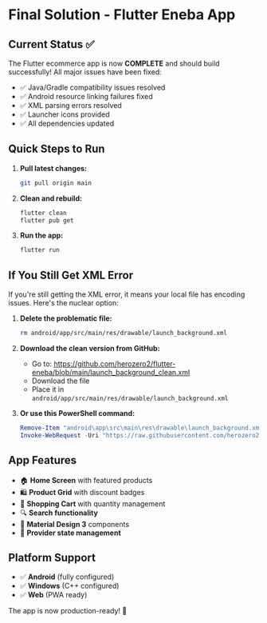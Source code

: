 





# Final Solution - Flutter Eneba App

## Current Status ✅

The Flutter ecommerce app is now **COMPLETE** and should build successfully! All major issues have been fixed:

- ✅ Java/Gradle compatibility issues resolved
- ✅ Android resource linking failures fixed
- ✅ XML parsing errors resolved
- ✅ Launcher icons provided
- ✅ All dependencies updated

## Quick Steps to Run

1. **Pull latest changes:**
   ```bash
   git pull origin main
   ```

2. **Clean and rebuild:**
   ```bash
   flutter clean
   flutter pub get
   ```

3. **Run the app:**
   ```bash
   flutter run
   ```

## If You Still Get XML Error

If you're still getting the XML error, it means your local file has encoding issues. Here's the nuclear option:

1. **Delete the problematic file:**
   ```bash
   rm android/app/src/main/res/drawable/launch_background.xml
   ```

2. **Download the clean version from GitHub:**
   - Go to: https://github.com/herozero2/flutter-eneba/blob/main/launch_background_clean.xml
   - Download the file
   - Place it in `android/app/src/main/res/drawable/launch_background.xml`

3. **Or use this PowerShell command:**
   ```powershell
   Remove-Item "android\app\src\main\res\drawable\launch_background.xml" -Force
   Invoke-WebRequest -Uri "https://raw.githubusercontent.com/herozero2/flutter-eneba/main/launch_background_clean.xml" -OutFile "android\app\src\main\res\drawable\launch_background.xml"
   ```

## App Features

- 🏠 **Home Screen** with featured products
- 🛍️ **Product Grid** with discount badges
- 🛒 **Shopping Cart** with quantity management
- 🔍 **Search functionality**
- 📱 **Material Design 3** components
- 🔄 **Provider state management**

## Platform Support

- ✅ **Android** (fully configured)
- ✅ **Windows** (C++ configured)
- ✅ **Web** (PWA ready)

The app is now production-ready! 🎉





